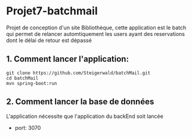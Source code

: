 # Projet7-batchmail

Projet de conception d'un site Bibliothèque, cette application est le batch qui permet de relancer automtiquement les users ayant des reservations dont le délai de retour est dépassé

## 1. Comment lancer l'application:
```
git clone https://github.com/Steigerwald/batchMail.git
cd batchMail
mvn spring-boot:run
```
## 2. Comment lancer la base de données
L'application nécessite que l'application du backEnd soit lancée
- port: 3070

